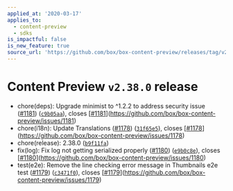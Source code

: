 ```yaml
---
applied_at: '2020-03-17'
applies_to:
  - content-preview
  - sdks
is_impactful: false
is_new_feature: true
source_url: 'https://github.com/box/box-content-preview/releases/tag/v2.38.0'
---
```


# Content Preview `v2.38.0` release


* chore(deps): Upgrade minimist to ^1.2.2 to address security issue ([#1181](https://github.com/box/box-content-preview/pull/1181)) ([`c9b05aa`](https://github.com/box/box-content-preview/commit[`c9b05aa`](https://github.com/box/box-content-preview/commit/c9b05aa))), closes [[#1181](https://github.com/box/box-content-preview/pull/1181)](https://github.com/box/box-content-preview/issues/1181)
* chore(i18n): Update Translations ([#1178](https://github.com/box/box-content-preview/pull/1178)) ([`31f65e5`](https://github.com/box/box-content-preview/commit[`31f65e5`](https://github.com/box/box-content-preview/commit/31f65e5))), closes [[#1178](https://github.com/box/box-content-preview/pull/1178)](https://github.com/box/box-content-preview/issues/1178)
* chore(release): 2.38.0 ([`b9f11fa`](https://github.com/box/box-content-preview/commit[`b9f11fa`](https://github.com/box/box-content-preview/commit/b9f11fa)))
* fix(log): Fix log not getting serialized properly ([#1180](https://github.com/box/box-content-preview/pull/1180)) ([`e9b0c8e`](https://github.com/box/box-content-preview/commit[`e9b0c8e`](https://github.com/box/box-content-preview/commit/e9b0c8e))), closes [[#1180](https://github.com/box/box-content-preview/pull/1180)](https://github.com/box/box-content-preview/issues/1180)
* test(e2e): Remove the line checking error message in Thumbnails e2e test ([#1179](https://github.com/box/box-content-preview/pull/1179)) ([`c3471f0`](https://github.com/box/box-content-preview/commit[`c3471f0`](https://github.com/box/box-content-preview/commit/c3471f0))), closes [[#1179](https://github.com/box/box-content-preview/pull/1179)](https://github.com/box/box-content-preview/issues/1179)



